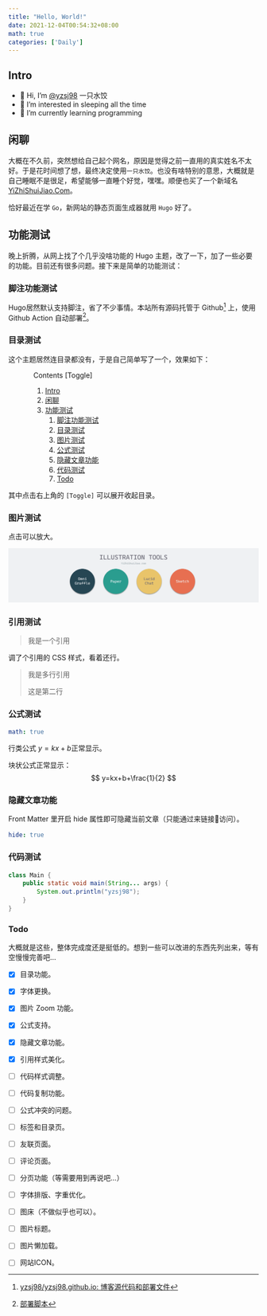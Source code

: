 ```yaml
---
title: "Hello, World!"
date: 2021-12-04T00:54:32+08:00
math: true
categories: ['Daily']
---
```


## Intro

- 👋 Hi, I’m [@yzsj98](https://github.com/yzsj98) 一只水饺
- 👀 I’m interested in sleeping all the time
- 🌱 I’m currently learning programming

## 闲聊

大概在不久前，突然想给自己起个网名，原因是觉得之前一直用的真实姓名不太好。于是花时间想了想，最终决定使用`一只水饺`。也没有啥特别的意思，大概就是自己睡眠不是很足，希望能够一直睡个好觉，嘿嘿。顺便也买了一个新域名 [YiZhiShuiJiao.Com](https://www.yizhishuijiao.com)。

恰好最近在学 `Go`，新网站的静态页面生成器就用 `Hugo` 好了。

## 功能测试

晚上折腾，从网上找了个几乎没啥功能的 Hugo 主题，改了一下，加了一些必要的功能。目前还有很多问题。接下来是简单的功能测试：

### 脚注功能测试

Hugo居然默认支持脚注，省了不少事情。本站所有源码托管于 Github[^github] 上，使用 Github Action 自动部署[^deploy script]。

### 目录测试

这个主题居然连目录都没有，于是自己简单写了一个，效果如下：

<div>
<div class="contents" style="width:80%;margin: 0 auto;">
            <span class="content-title">Contents</span>
            <a class="hide-tool" style="disaplay: block" onclick="toggleContents(event)">[Toggle]</a>
            <div>
              <nav>
  <ol>
    <li><a href="#intro">Intro</a></li>
    <li><a href="#闲聊">闲聊</a></li>
    <li><a href="#功能测试">功能测试</a>
      <ol>
        <li><a href="#脚注功能测试">脚注功能测试</a></li>
        <li><a href="#目录测试">目录测试</a></li>
        <li><a href="#图片测试">图片测试</a></li>
        <li><a href="#公式测试">公式测试</a></li>
        <li><a href="#隐藏文章功能">隐藏文章功能</a></li>
        <li><a href="#代码测试">代码测试</a></li>
        <li><a href="#todo">Todo</a></li>
      </ol>
    </li>
  </ol>
</nav>
  </div>
 </div>
</div>

其中点击右上角的 `[Toggle]` 可以展开收起目录。

### 图片测试

点击可以放大。

![image-test](assets/image-test.png)

### 引用测试

> 我是一个引用

调了个引用的 CSS 样式，看着还行。

> 我是多行引用
>
> 这是第二行

### 公式测试

```yaml
math: true
```

行类公式 $y=kx+b$正常显示。

块状公式正常显示：
$$
y=kx+b+\frac{1}{2}
$$

### 隐藏文章功能

Front Matter 里开启 hide 属性即可隐藏当前文章（只能通过来链接🔗访问）。

```yaml
hide: true
```

### 代码测试

```java
class Main {
    public static void main(String... args) {
        System.out.println("yzsj98");
    }
}
```

### Todo

大概就是这些，整体完成度还是挺低的。想到一些可以改进的东西先列出来，等有空慢慢完善吧...

- [x] 目录功能。
- [x] 字体更换。
- [x] 图片 Zoom 功能。
- [x] 公式支持。
- [x] 隐藏文章功能。
- [x] 引用样式美化。
- [ ] 代码样式调整。
- [ ] 代码复制功能。
- [ ] 公式冲突的问题。
- [ ] 标签和目录页。
- [ ] 友联页面。
- [ ] 评论页面。
- [ ] 分页功能（等需要用到再说吧...）
- [ ] 字体排版、字重优化。
- [ ] 图床（不做似乎也可以）。
- [ ] 图片标题。
- [ ] 图片懒加载。
- [ ] 网站ICON。



[^github]: [yzsj98/yzsj98.github.io: 博客源代码和部署文件](https://github.com/yzsj98/yzsj98.github.io)
[^deploy script]: [部署脚本](https://github.com/yzsj98/yzsj98.github.io/blob/main/.github/workflows/deploy.yml)
